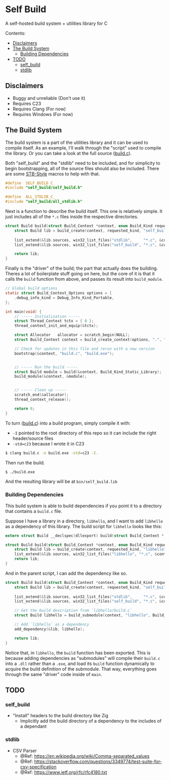 # Self Build

A self-hosted build system + utilities library for C

Contents:
- [Disclaimers](#Disclaimers)
- [The Build System](#The-Build-System)
    - [Building Dependencies](#Building-Dependencies)
- [TODO](#TODO)
    - [self_build](#self_build)
    - [stdlib](#stdlib)

## Disclaimers

- Buggy and unreliable (Don't use it)
- Requires C23
- Requires Clang   (For now)
- Requires Windows (For now)

## The Build System

The build system is a part of the utilities library and it can be used to compile itself.
As an example, I'll walk through the "script" used to compile the library.
Or you can take a look at the full source ([build.c](./build.c)).

Both "self_build" and the "stdlib" need to be included, and for simplicity to begin bootstrapping, all of the source files should also be included. There are some [STB-Style](https://github.com/nothings/stb) macros to help with that.

```C
#define  SELF_BUILD_C_
#include "self_build/self_build.h"

#define  ALL_STDLIB_C_
#include "self_build/all_stdlib.h"
```

Next is a function to describe the build itself. This one is relatively simple.
It just includes all of the `*.c` files inside the respective directories.

```C
struct Build build(struct Build_Context *context, enum Build_Kind requested_kind) {
    struct Build lib = build_create(context, requested_kind, "self_build");
    
    list_extend(&lib.sources, win32_list_files("stdlib",     "*.c", &context->allocator));
    list_extend(&lib.sources, win32_list_files("self_build", "*.c", &context->allocator));

    return lib;
}
```

Finally is the "driver" of the build; the part that actually does the building.
Theres a lot of boilerplate stuff going on here, but the core of it is that it calls the `build` function from above, and passes its result into `build_module`.

```C
// Global build options
static struct Build_Context_Options options = {
    .debug_info_kind = Debug_Info_Kind_Portable,
};

int main(void) {
    // ----- Initialization -----
    struct Thread_Context tctx = { 0 };
    thread_context_init_and_equip(&tctx);

    struct Allocator   allocator = scratch_begin(NULL);
    struct Build_Context context = build_create_context(options, ".", "bin", &allocator);

    // Check for updates in this file and rerun with a new version
    bootstrap(&context, "build.c", "build.exe");


    // ----- Run the build -----
    struct Build module = build(&context, Build_Kind_Static_Library);
    build_module(&context, &module);


    // ----- Clean up -----
    scratch_end(&allocator);
    thread_context_release();

    return 0;
}
```

To turn ([build.c](./build.c)) into a build program, simply compile it with:
- `-I` pointed to the root directory of this repo so it can include the right header/source files
- `-std=c23` because I wrote it in C23

```Bash
$ clang build.c -o build.exe -std=c23 -I.
```

Then run the build.

```Bash
$ ./build.exe
```

And the resulting library will be at `bin/self_build.lib`

### Building Dependencies

This build system is able to build dependencies if you point it to a directory that contains a `build.c` file.

Suppose I have a library in a directory, `libhello`, and I want to add `libhello` as a dependency of this library. The build script for `libhello` looks like this:

```C
extern struct Build __declspec(dllexport) build(struct Build_Context *, enum Build_Kind);

struct Build build(struct Build_Context *context, enum Build_Kind requested_kind) {
    struct Build lib = build_create(context, requested_kind, "libhello");
    list_extend(&lib.sources, win32_list_files("libhello", "*.c", &context->allocator));
    return lib;
}
```

And in the parent script, I can add the dependency like so.

```C
struct Build build(struct Build_Context *context, enum Build_Kind requested_kind) {
    struct Build lib = build_create(context, requested_kind, "self_build");
    
    list_extend(&lib.sources, win32_list_files("stdlib",     "*.c", &context->allocator));
    list_extend(&lib.sources, win32_list_files("self_build", "*.c", &context->allocator));

    // Get the build description from `libhello/build.c`
    struct Build libhello = build_submodule(context, "libhello", Build_Kind_Static_Library);

    // Add `libhello` as a dependency
    add_dependency(&lib, libhello);

    return lib;
}
```

Notice that, in `libhello`, the `build` function has been exported. This is because adding dependencies as "submodules" will compile their `build.c` into a `.dll` rather than a `.exe`, and load its `build` function dynamically to acquire the build definition of the submodule. That way, everything goes through the same "driver" code inside of `main`.

## TODO

### self_build

- "Install" headers to the build directory like Zig
    - Implicitly add the build directory of a dependency to the includes of a dependant

### stdlib

- CSV Parser
    - @Ref: https://en.wikipedia.org/wiki/Comma-separated_values
    - @Ref: https://stackoverflow.com/questions/3349774/test-suite-for-csv-specification
    - @Ref: https://www.ietf.org/rfc/rfc4180.txt
